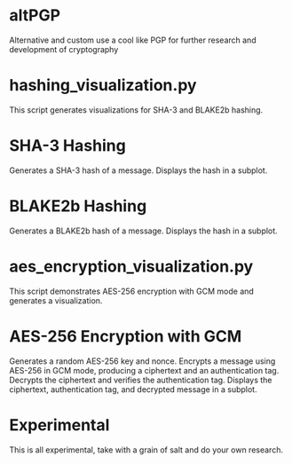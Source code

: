 # altPGP
Alternative and custom use a cool like PGP for further research and development of cryptography

# hashing_visualization.py
This script generates visualizations for SHA-3 and BLAKE2b hashing.

# SHA-3 Hashing
Generates a SHA-3 hash of a message.
Displays the hash in a subplot.

# BLAKE2b Hashing
Generates a BLAKE2b hash of a message.
Displays the hash in a subplot.

# aes_encryption_visualization.py
This script demonstrates AES-256 encryption with GCM mode and generates a visualization.

# AES-256 Encryption with GCM
Generates a random AES-256 key and nonce.
Encrypts a message using AES-256 in GCM mode, producing a ciphertext and an authentication tag.
Decrypts the ciphertext and verifies the authentication tag.
Displays the ciphertext, authentication tag, and decrypted message in a subplot.

# Experimental
This is all experimental, take with a grain of salt and do your own research.

